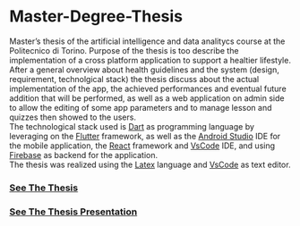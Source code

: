# Master-Degree-Thesis

Master’s thesis of the artificial intelligence and data analitycs course at the Politecnico di Torino. Purpose of the thesis is too describe the implementation of a cross platform application to support a healtier lifestyle. After a general overview about health guidelines and the system (design, requirement, technolgical stack) the thesis discuss about the actual implementation of the app, the achieved performances and eventual future addition that will be performed, as well as a web application on admin side to allow the editing of some app parameters and to manage lesson and quizzes then showed to the users. <br> 
The technological stack used is <a href='https://dart.dev/' target='_blank'>Dart</a> as programming language by leveraging on the <a href='https://flutter.dev/' target='_blank'>Flutter</a> framework, as well as the <a href='https://developer.android.com/studio?hl=en' target='_blank'>Android Studio</a> IDE for the mobile application, the <a href='https://react.dev/' target='_blank'>React</a> framework and <a href='https://code.visualstudio.com/' target='_blank'>VsCode</a> IDE, and using <a href='https://firebase.google.com/' target='_blank'>Firebase</a> as backend for the application. 
<br> The thesis was realized using the <a href='https://www.latex-project.org/' target='_blank'>Latex</a> language and <a href='https://code.visualstudio.com/' target='_blank'>VsCode</a> as text editor.

### [See The Thesis](thesis.pdf)

### [See The Thesis Presentation](thesis_presentation.pdf)
